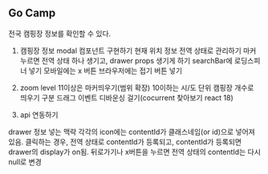 ## Go Camp

전국 캠핑장 정보를 확인할 수 있다.

<!-- 폰트 적용 -->
<!-- 서비스 로고 벡터 이미지 찾기 -->
<!-- 기본 색상 / 사이즈 설정하기 -->
<!-- 모바일 반응형 어떻게 할 것인지 정하기 >> 디바이스 감지해서 다른 컴포넌트 띄우기 / 적어도 데스크탑 레이아웃은 태블릿 반응형까진 생각해서 구현하기-->
<!-- 메인 페이지 레이아웃 컴포넌트 생성하기 -->
<!-- 모바일 네브바 만들기 구글맵 참고 -->
<!-- 마커 svg 생성하기 -->

<!-- api 연동 후 marker 여러개 띄우기 -->
<!-- marker에 클릭 이벤트 달기 -->

1.  캠핑장 정보 modal 컴포넌트 구현하기
    현재 위치 정보 전역 상태로 관리하기
    마커 누르면 전역 상태 하나 생기고, drawer props 생기게 하기
    searchBar에 로딩스피너 넣기
    모바일에는 x 버튼
    브라우저에는 접기 버튼 넣기

2.  zoom level 11이상은 마커띄우기(범위 확장)
    10이하는 시/도 단위 캠핑장 개수로 띄우기 구분
    드래그 이벤트 디바운싱 걸기(cocurrent 찾아보기 react 18)

3.  api 연동하기

drawer 정보 넣는 맥락
각각의 icon에는 contentId가 클래스네임(or id)으로 넣어져 있음.
클릭하는 경우, 전역 상태로 contentId가 등록되고, contentId가 등록되면
drawer의 display가 on됨.
뒤로가기나 x버튼을 누르면 전역 상태의 contentId는 다시 null로 변경

